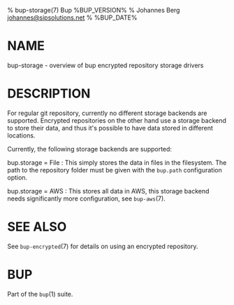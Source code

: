 % bup-storage(7) Bup %BUP_VERSION%
% Johannes Berg <johannes@sipsolutions.net>
% %BUP_DATE%

# NAME

bup-storage - overview of bup encrypted repository storage drivers

# DESCRIPTION

For regular git repository, currently no different storage backends
are supported. Encrypted repositories on the other hand use a storage
backend to store their data, and thus it's possible to have data stored
in different locations.

Currently, the following storage backends are supported:

bup.storage = File
: This simply stores the data in files in the filesystem. The path to
  the repository folder must be given with the `bup.path` configuration
  option.

bup.storage = AWS
: This stores all data in AWS, this storage backend needs significantly
  more configuration, see `bup-aws`(7).

# SEE ALSO

See `bup-encrypted`(7) for details on using an encrypted repository.

# BUP

Part of the `bup`(1) suite.
